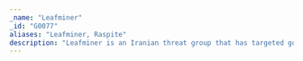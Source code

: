 ```yaml
---
_name: "Leafminer"
_id: "G0077"
aliases: "Leafminer, Raspite"
description: "Leafminer is an Iranian threat group that has targeted government organizations and business entities in the Middle East since at least early 2017. "
---
```

